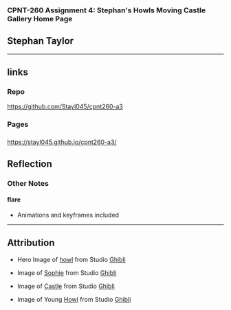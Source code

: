 ### CPNT-260 Assignment 4: Stephan's Howls Moving Castle Gallery Home Page

## Stephan Taylor

---

## links

### Repo

https://github.com/Stayl045/cpnt260-a3

### Pages

###

https://stayl045.github.io/cpnt260-a3/

## Reflection

### Other Notes

#### flare

- Animations and keyframes included

---

## Attribution

- Hero Image of [howl](https://www.ghibli.jp/works/howl/#frame&gid=1&pid=40) from Studio [Ghibli](https://www.ghibli.jp/)

- Image of [Sophie](https://www.ghibli.jp/works/howl/#frame&gid=1&pid=40) from Studio [Ghibli](https://www.ghibli.jp/)

- Image of [Castle](https://www.ghibli.jp/works/howl/#frame&gid=1&pid=40) from Studio [Ghibli](https://www.ghibli.jp/)

- Image of Young [Howl](https://www.ghibli.jp/works/howl/#frame&gid=1&pid=40) from Studio [Ghibli](https://www.ghibli.jp/)
